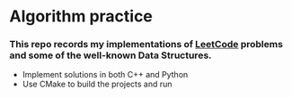 # Algorithm practice

### This repo records my implementations of [LeetCode](https://leetcode.com/wonderfulxue/) problems and some of the well-known Data Structures.

* Implement solutions in both C++ and Python
* Use CMake to build the projects and run